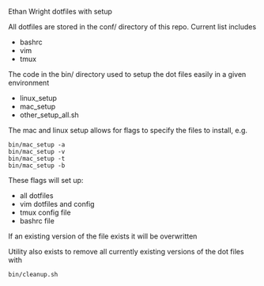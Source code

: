 Ethan Wright dotfiles with setup </br>

All dotfiles are stored in the conf/ directory of this repo. Current list
includes 
* bashrc
* vim 
* tmux

The code in the bin/ directory used to setup the dot files easily in a given environment 
* linux_setup
* mac_setup
* other_setup_all.sh

The mac and linux setup allows for flags to specify the files to install, e.g.
```
bin/mac_setup -a 
bin/mac_setup -v
bin/mac_setup -t 
bin/mac_setup -b 
```
These flags will set up: 
* all dotfiles
* vim dotfiles and config
* tmux config file
* bashrc file

If an existing version of the file exists it will be overwritten

Utility also exists to remove all currently existing versions of the dot files
with 
```
bin/cleanup.sh
```


